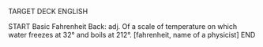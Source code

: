 TARGET DECK
ENGLISH

START
Basic
Fahrenheit
Back: adj. Of a scale of temperature on which water freezes at 32° and boils at 212°. [fahrenheit, name of a physicist]
END
